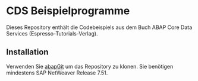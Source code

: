 # CDS Beispielprogramme #
Dieses Repository enthält die Codebeispiels aus dem Buch 
ABAP Core Data Services (Espresso-Tutorials-Verlag).

## Installation ##
Verwenden Sie [abapGit](https://github.com/larshp/abapgit) um das Repository zu klonen. 
Sie benötigen mindestens SAP NetWeaver Release 7.51.
